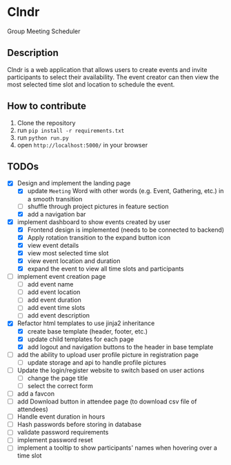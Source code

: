 # Clndr

Group Meeting Scheduler

## Description
Clndr is a web application that allows users to create events and invite participants to select their availability. The event creator can then view the most selected time slot and location to schedule the event.

## How to contribute
1. Clone the repository
2. run `pip install -r requirements.txt`
3. run `python run.py`
4. open `http://localhost:5000/` in your browser

## TODOs
- [X] Design and implement the landing page
	- [X] update `Meeting` Word with other words (e.g. Event, Gathering, etc.) in a smooth transition
	- [ ] shuffle through project pictures in feature section
	- [X] add a navigation bar
- [X] implement dashboard to show events created by user
	- [X] Frontend design is implemented (needs to be connected to backend)
	- [X] Apply rotation transition to the expand button icon
	- [X] view event details
	- [X] view most selected time slot
	- [X] view event location and duration
	- [X] expand the event to view all time slots and participants
- [ ] implement event creation page
	- [ ] add event name
	- [ ] add event location
	- [ ] add event duration
	- [ ] add event time slots
	- [ ] add event description
- [X] Refactor html templates to use jinja2 inheritance
	- [X] create base template (header, footer, etc.)
	- [X] update child templates for each page
	- [X] add logout and navigation buttons to the header in base template
- [ ] add the ability to upload user profile picture in registration page
	- [ ] update storage and api to handle profile pictures
- [ ] Update the login/register website to switch based on user actions
	- [ ] change the page title
	- [ ] select the correct form
- [ ] add a favcon
- [ ] add Download button in attendee page (to download csv file of attendees)
- [ ] Handle event duration in hours
- [ ] Hash passwords before storing in database
- [ ] validate password requirements
- [ ] implement password reset
- [ ] implement a tooltip to show participants' names when hovering over a time slot
